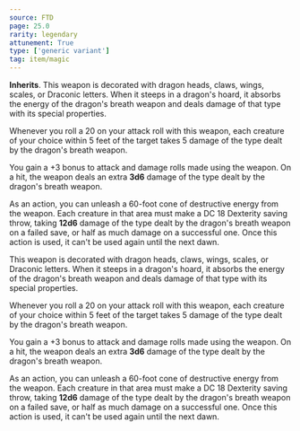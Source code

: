 ```yaml
---
source: FTD
page: 25.0
rarity: legendary
attunement: True
type: ['generic variant']
tag: item/magic
---
```


**Inherits**. This weapon is decorated with dragon heads, claws, wings, scales, or Draconic letters. When it steeps in a dragon's hoard, it absorbs the energy of the dragon's breath weapon and deals damage of that type with its special properties.

Whenever you roll a 20 on your attack roll with this weapon, each creature of your choice within 5 feet of the target takes 5 damage of the type dealt by the dragon's breath weapon.

You gain a +3 bonus to attack and damage rolls made using the weapon. On a hit, the weapon deals an extra **3d6** damage of the type dealt by the dragon's breath weapon.

As an action, you can unleash a 60-foot cone of destructive energy from the weapon. Each creature in that area must make a DC 18 Dexterity saving throw, taking **12d6** damage of the type dealt by the dragon's breath weapon on a failed save, or half as much damage on a successful one. Once this action is used, it can't be used again until the next dawn.


This weapon is decorated with dragon heads, claws, wings, scales, or Draconic letters. When it steeps in a dragon's hoard, it absorbs the energy of the dragon's breath weapon and deals damage of that type with its special properties.

Whenever you roll a 20 on your attack roll with this weapon, each creature of your choice within 5 feet of the target takes 5 damage of the type dealt by the dragon's breath weapon.

You gain a +3 bonus to attack and damage rolls made using the weapon. On a hit, the weapon deals an extra **3d6** damage of the type dealt by the dragon's breath weapon.

As an action, you can unleash a 60-foot cone of destructive energy from the weapon. Each creature in that area must make a DC 18 Dexterity saving throw, taking **12d6** damage of the type dealt by the dragon's breath weapon on a failed save, or half as much damage on a successful one. Once this action is used, it can't be used again until the next dawn.


